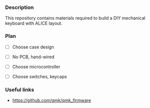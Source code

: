 ### Description

This repository contains materials required to build a DIY mechanical keyboard with ALICE layout.

### Plan

- [ ] Choose case design 
- [ ] No PCB, hand-wired
- [ ] Choose microcontroller
- [ ] Choose switches, keycaps


### Useful links
 - https://github.com/qmk/qmk_firmware